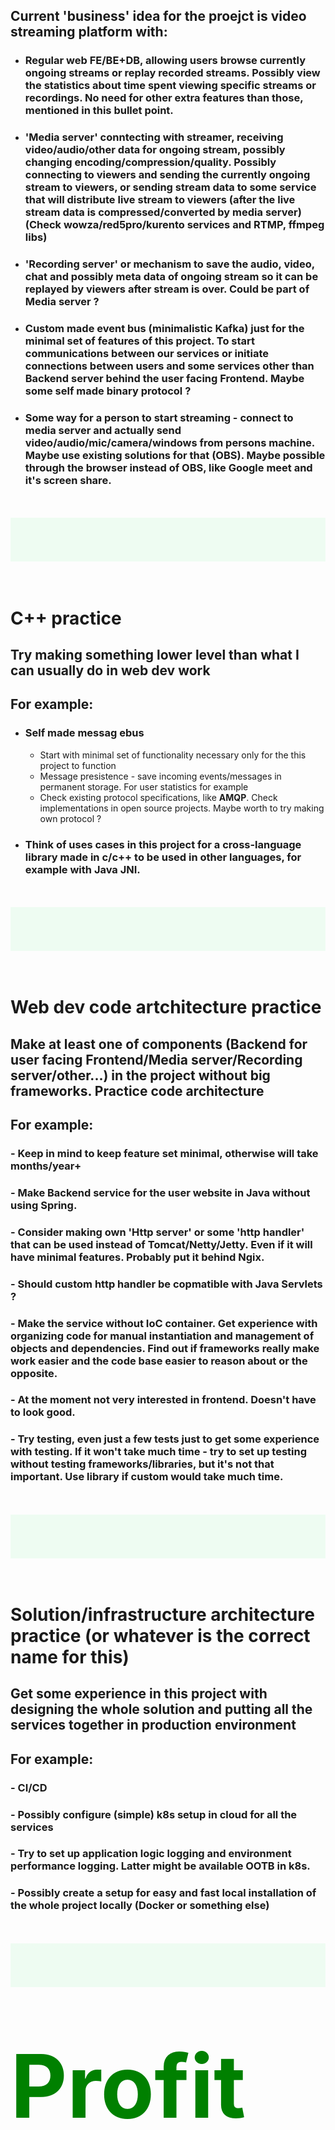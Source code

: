 ## Current 'business' idea for the proejct is video streaming platform with:
- ### Regular web <b>FE/BE+DB</b>, allowing users browse currently ongoing streams or replay recorded streams. Possibly view the <b>statistics</b> about time spent viewing specific streams or recordings. No need for other extra features than those, mentioned in this bullet point.
- ### <b>'Media server'</b> conntecting with streamer, receiving video/audio/other data for ongoing stream, possibly changing encoding/compression/quality. Possibly connecting to viewers and sending the currently ongoing stream to viewers, or sending stream data to some service that will distribute live stream to viewers (after the live stream data is compressed/converted by media server) <b>(Check wowza/red5pro/kurento services and RTMP, ffmpeg libs)</b>
- ### <b>'Recording server'</b> or mechanism to save the audio, video, chat and possibly meta data of ongoing stream so it can be replayed by viewers after stream is over. Could be part of <b>Media server</b> ?
- ### Custom made <b>event bus</b> (minimalistic Kafka) just for the minimal set of features of this project. To start communications between our services or initiate connections between users and some services other than Backend server behind the user facing Frontend. <b>Maybe some self made binary protocol ?</b>
- ### Some way for a person to start streaming - connect to media server and actually send video/audio/mic/camera/windows from persons machine. Maybe use existing solutions for that <b>(OBS)</b>. Maybe possible through the <b>browser instead of OBS, like Google meet and it's screen share</b>.

</br>
</br>

<div style="background-color: rgb(177, 242, 194, 0.2); height: 5em;" ></div>

</br>
</br>

# C++ practice
## Try making something lower level than what I can usually do in web dev work
## <b>For example:</b>
- ### Self made messag ebus
    - Start with minimal set of functionality necessary only for the this project to function
    - Message presistence - save incoming events/messages in permanent storage. For user statistics for example
    - Check existing protocol specifications, like <b>AMQP</b>. Check implementations in open source projects. Maybe worth to try making own protocol ?
- ### Think of uses cases in this project for a <b>cross-language library</b> made in c/c++ to be used in other languages, for example with <b>Java JNI</b>.

</br>
</br>

<div style="background-color: rgb(177, 242, 194, 0.2); height: 5em;" ></div>


</br >
</br>

# Web dev code artchitecture practice
## Make at least one of components (Backend for user facing Frontend/Media server/Recording server/other...) in the project without big frameworks. Practice code architecture
## <b>For example:</b>
### - <b>Keep in mind to keep feature set minimal, otherwise will take months/year+</b>
### - Make Backend service for the user website in Java without using Spring.
### - Consider making own <b>'Http server' or some 'http handler'</b> that can be used instead of Tomcat/Netty/Jetty. Even if it will have minimal features. Probably put it behind <b>Ngix</b>.
### - Should custom http handler be copmatible with <b>Java Servlets</b> ?
### - Make the service without IoC container. Get experience with organizing code for manual instantiation and management of objects and dependencies. Find out if frameworks really make work easier and the code base easier to reason about or the opposite.
### - <b>At the moment not very interested in frontend. Doesn't have to look good.</b>
### - Try <b>testing</b>, even just a few tests just to get some experience with testing. If it won't take much time - try to set up testing without testing frameworks/libraries, but it's not that important. Use library if custom would take much time.

</br>
</br>

<div style="background-color: rgb(177, 242, 194, 0.2); height: 5em;" ></div>

</br>
</br>

# Solution/infrastructure architecture practice (or whatever is the correct name for this)
## Get some experience in this project with designing the whole solution and putting all the services together in production environment
## <b>For example:</b>
### - CI/CD
### - Possibly configure (simple) <b>k8s</b> setup in cloud for all the services
### - Try to set up <b>application logic logging</b> and <b>environment performance logging</b>. Latter might be available OOTB in k8s.
### - Possibly create a setup for easy and fast local installation of the whole project locally (Docker or something else)

</br>
</br>

<div style="background-color: rgb(177, 242, 194, 0.2); height: 5em;" ></div>

</br>
</br>

# <span style="color: green; font-size: 5em;">Profit</span>
